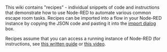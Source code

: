 This wiki contains "recipes" - individual snippets of code and instructions that demonstrate how to use Node-RED to automate various common escape room tasks. Recipes can be imported into a flow in your Node-RED instance by copying the JSON code and pasting it into the <a href="https://nodered.org/docs/user-guide/editor/workspace/import-export">import dialog</a> box.

Recipes assume that you can access a running instance of Node-RED (for instructions, see <a href="https://nodered.org/docs/getting-started/local">this written guide</a> or <a href="https://www.youtube.com/watch?v=3jm2uED1wlg">this video</a>.